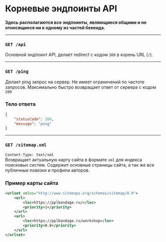 # Корневые эндпоинты API
**Здесь располагаются все эндпоинты, являющиеся общими и не относящиеся ни к одному из частей бекенда.**

---

### `GET /api`
Основной эндпоинт API, делает redirect с кодом `308` в корень URL (`/`).

---

### `GET /ping`
Делает ping запрос на сервер. Не имеет ограничений по частоте запросов. Максимально быстро возвращает ответ от сервера с кодом `200`

### Тело ответа
```json
{
    "statusCode": 200,
    "message": "pong"
}
```

---

### `GET /sitemap.xml`
`Content-Type: text/xml`  
Возвращает актуальную карту сайта в формате `xml` для индекса поисковых систем. Содержит основные страницы сайта, а так же все публичные повязки и профили авторов.  

### Пример карты сайта
```xml
<urlset xmlns="http://www.sitemaps.org/schemas/sitemap/0.9">
    <url>
        <loc>https://pplbandage.ru/</loc>
        <priority>1</priority>
    </url>
    <url>
        <loc>https://pplbandage.ru/workshop</loc>
        <priority>0.8</priority>
    </url>
</urlset>
```
